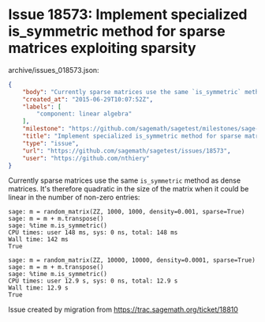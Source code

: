 # Issue 18573: Implement specialized is_symmetric method for sparse matrices exploiting sparsity

archive/issues_018573.json:
```json
{
    "body": "Currently sparse matrices use the same `is_symmetric` method as dense\nmatrices. It's therefore quadratic in the size of the matrix when it\ncould be linear in the number of non-zero entries:\n\n\n```\nsage: m = random_matrix(ZZ, 1000, 1000, density=0.001, sparse=True)\nsage: m = m + m.transpose()\nsage: %time m.is_symmetric()\nCPU times: user 148 ms, sys: 0 ns, total: 148 ms\nWall time: 142 ms\nTrue\n\nsage: m = random_matrix(ZZ, 10000, 10000, density=0.0001, sparse=True)\nsage: m = m + m.transpose()\nsage: %time m.is_symmetric()\nCPU times: user 12.9 s, sys: 0 ns, total: 12.9 s\nWall time: 12.9 s\nTrue\n```\n\n\n\nIssue created by migration from https://trac.sagemath.org/ticket/18810\n\n",
    "created_at": "2015-06-29T10:07:52Z",
    "labels": [
        "component: linear algebra"
    ],
    "milestone": "https://github.com/sagemath/sagetest/milestones/sage-6.8",
    "title": "Implement specialized is_symmetric method for sparse matrices exploiting sparsity",
    "type": "issue",
    "url": "https://github.com/sagemath/sagetest/issues/18573",
    "user": "https://github.com/nthiery"
}
```
Currently sparse matrices use the same `is_symmetric` method as dense
matrices. It's therefore quadratic in the size of the matrix when it
could be linear in the number of non-zero entries:


```
sage: m = random_matrix(ZZ, 1000, 1000, density=0.001, sparse=True)
sage: m = m + m.transpose()
sage: %time m.is_symmetric()
CPU times: user 148 ms, sys: 0 ns, total: 148 ms
Wall time: 142 ms
True

sage: m = random_matrix(ZZ, 10000, 10000, density=0.0001, sparse=True)
sage: m = m + m.transpose()
sage: %time m.is_symmetric()
CPU times: user 12.9 s, sys: 0 ns, total: 12.9 s
Wall time: 12.9 s
True
```



Issue created by migration from https://trac.sagemath.org/ticket/18810


